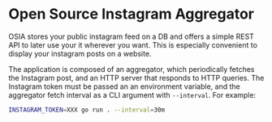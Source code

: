 # Open Source Instagram Aggregator

OSIA stores your public instagram feed on a DB and offers a simple REST API to
later use your it wherever you want. This is especially convenient to display
your instagram posts on a website.

The application is composed of an aggregator, which periodically fetches the
Instagram post, and an HTTP server that responds to HTTP queries. The Instagram
token must be passed an an environment variable, and the aggregator fetch
interval as a CLI argument with `--interval`. For example:

```sh
INSTAGRAM_TOKEN=XXX go run . --interval=30m
```